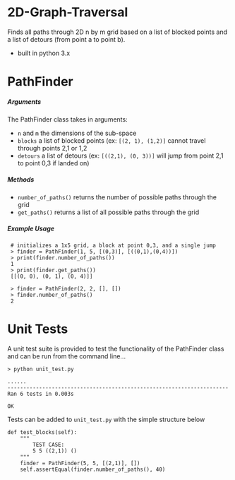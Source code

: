 # 2D-Graph-Traversal

Finds all paths through 2D n by m grid based on a list of blocked points and a list of detours (from point a to point b).
* built in python 3.x

# PathFinder

##### Arguments
The PathFinder class takes in arguments:
* `n` and `m` the dimensions of the sub-space
* `blocks` a list of blocked points (ex: `[(2, 1), (1,2)]` cannot travel through points 2,1 or 1,2
* `detours` a list of detours (ex: `[((2,1), (0, 3))]` will jump from point 2,1 to point 0,3 if landed on)

##### Methods
* `number_of_paths()` returns the number of possible paths through the grid
* `get_paths()` returns a list of all possible paths through the grid

##### Example Usage

     # initializes a 1x5 grid, a block at point 0,3, and a single jump
     > finder = PathFinder(1, 5, [(0,3)], [((0,1),(0,4))])
     > print(finder.number_of_paths())
     1
     > print(finder.get_paths())
     [[(0, 0), (0, 1), (0, 4)]]
     
     > finder = PathFinder(2, 2, [], [])
     > finder.number_of_paths()
     2

# Unit Tests

A unit test suite is provided to test the functionality of the PathFinder class and can be run from the command line...

    > python unit_test.py
    
    ......
    ----------------------------------------------------------------------
    Ran 6 tests in 0.003s

    OK

Tests can be added to `unit_test.py` with the simple structure below

    def test_blocks(self):
        """
            TEST CASE:
            5 5 ((2,1)) ()
        """
        finder = PathFinder(5, 5, [(2,1)], [])
        self.assertEqual(finder.number_of_paths(), 40)


